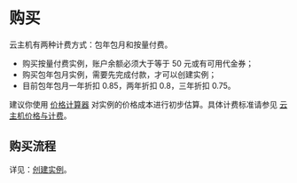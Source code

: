 # 购买

云主机有两种计费方式：包年包月和按量付费。

* 购买按量付费实例，账户余额必须大于等于 50 元或有可用代金券；
* 购买包年包月实例，需要先完成付款，才可以创建实例；
* 目前包年包月一年折扣 0.85，两年折扣 0.8，三年折扣 0.75。

建议你使用 [价格计算器](https://c.163.com/price) 对实例的价格成本进行初步估算。具体计费标准请参见 [云主机价格与计费](../md.html#!计算服务/云主机/购买指南/云主机价格与计费.md)。


## 购买流程

详见：[创建实例](../md.html#!计算服务/云主机/使用指南/实例/创建云主机.md)。

